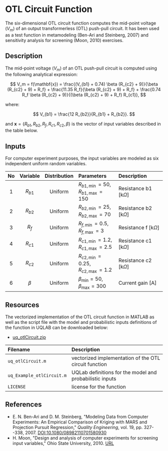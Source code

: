 # OTL Circuit Function

[//]: # "Benchmark type: test-case"
[//]: # "Application fields: metamodeling, sensitivity"
[//]: # "Dimension: 6-dimension"

The six-dimensional OTL circuit function computes the mid-point voltage ($V_m$) of an output transformerless (OTL) push-pull circuit.
It has been used as a test function in metamodeling (Ben-Ari and Steinberg, 2007) and sensitivity analysis for screening (Moon, 2010) exercises.

## Description

The mid-point voltage $(V_m)$ of an OTL push-pull circuit is computed using the following analytical expression:

$$
V_m = f(\mathbf{x}) = \frac{(V_{b1} + 0.74) \beta (R_{c2} + 9)}{\beta (R_{c2} + 9) + R_f} + \frac{11.35 R_f}{\beta (R_{c2} + 9) + R_f} + \frac{0.74 R_f \beta (R_{c2} + 9)}{(\beta (R_{c2} + 9) + R_f) R_{c1}},
$$

where:

$$
V_{b1} = \frac{12 R_{b2}}{R_{b1} + R_{b2}}.
$$

and $\mathbf{x} = \{R_{b1}, R_{b2}, R_{f}, R_{c1}, R_{c2}, \beta\}$ is the vector of input variables described in the table below.

## Inputs

For computer experiment purposes, the input variables are modeled as six independent uniform random variables.

| No | Variable | Distribution | Parameters | Description |
| :-: | :-: | :-: | :- | :- |
| 1 | $R_{b1}$ | Uniform | $R_{b1,\min} = 50,$<br/>$R_{b1,\max} = 150$   | Resistance b1 $[\text{k}\Omega]$ |
| 2 | $R_{b2}$ | Uniform | $R_{b2,\min} = 25,$<br/>$R_{b2,\max} = 70$    | Resistance b2 $[\text{k}\Omega]$ |
| 3 | $R_{f}$  | Uniform | $R_{f,\min} = 0.5,$<br/>$R_{f,\max} = 3$      | Resistance f $[\text{k}\Omega]$ |
| 4 | $R_{c1}$ | Uniform | $R_{c1,\min} = 1.2,$<br/>$R_{c1,\max} = 2.5$  | Resistance c1 $[\text{k}\Omega]$ |
| 5 | $R_{c2}$ | Uniform | $R_{c2,\min} = 0.25,$<br/>$R_{c2,\max} = 1.2$ | Resistance c2 $[\text{k}\Omega]$ |
| 6 | $\beta$  | Uniform | $\beta_{\min} = 50,$<br/>$\beta_{\max} = 300$ | Current gain $[\text{A}]$ |

## Resources

The vectorized implementation of the OTL circuit function in MATLAB as well as the script file with the model and probabilistic inputs definitions of the function in UQLAB can be downloaded below:

 - [uq_otlCircuit.zip](uq_otlCircuit.zip)

| Filename | Description |
| :- | :- | 
| `uq_otlCircuit.m` | vectorized implementation of the OTL circuit function |
| `uq_Example_otlCircuit.m` | UQLab definitions for the model and probabilistic inputs |
| `LICENSE` | license for the function |

## References

* E. N. Ben-Ari and D. M. Steinberg, "Modeling Data from Computer Experiments: An Empirical Comparison of Kriging with MARS and Projection Pursuit Regression," _Quality Engineering_, vol. 19, pp. 327--338, 2007. [DOI:10.1080/08982110701580930](https//doi.org/10.1080/08982110701580930)
* H. Moon, "Design and analysis of computer experiments for screening input variables," Ohio State University, 2010. [URL](https://catalog.ohiolink.edu/iii/encore/record/C__Rb28916024?lang=eng)

